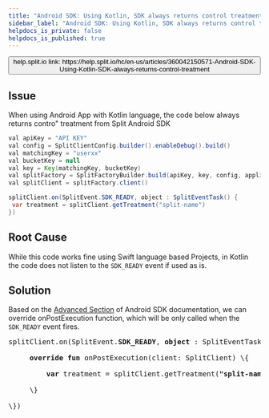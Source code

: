```yaml
---
title: "Android SDK: Using Kotlin, SDK always returns control treatment"
sidebar_label: "Android SDK: Using Kotlin, SDK always returns control treatment"
helpdocs_is_private: false
helpdocs_is_published: true
---
```


<p>
  <button style={{borderRadius:'8px', border:'1px', fontFamily:'Courier New', fontWeight:'800', textAlign:'left'}}> help.split.io link: https://help.split.io/hc/en-us/articles/360042150571-Android-SDK-Using-Kotlin-SDK-always-returns-control-treatment </button>
</p>

## Issue

When using Android App with Kotlin language, the code below always returns contro" treatment from Split Android SDK

```java
val apiKey = "API KEY"
val config = SplitClientConfig.builder().enableDebug().build()
val matchingKey = "userxx"
val bucketKey = null
val key = Key(matchingKey, bucketKey)
val splitFactory = SplitFactoryBuilder.build(apiKey, key, config, applicationContext)
val splitClient = splitFactory.client()

splitClient.on(SplitEvent.SDK_READY, object : SplitEventTask() {
 var treatment = splitClient.getTreatment("split-name")
})
```

## Root Cause

While this code works fine using Swift language based Projects, in Kotlin the code does not listen to the `SDK_READY` event if used as is.

## Solution
Based on the [Advanced Section](https://help.split.io/hc/en-us/articles/360020343291-Android-SDK#advanced-subscribe-to-events) of Android SDK documentation, we can override onPostExecution function, which will be only called when the `SDK_READY` event fires.

<pre>splitClient.on(SplitEvent.<strong>SDK_READY</strong>, <strong>object </strong>: SplitEventTask() \{<br></br>     <strong>override fun </strong>onPostExecution(client: SplitClient) \{<br></br>         <strong>var </strong>treatment = splitClient.getTreatment(<strong>"split-name"</strong>)<br></br>     \}<br></br>\})</pre>